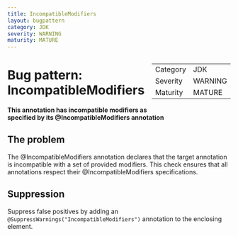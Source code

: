 ```yaml
---
title: IncompatibleModifiers
layout: bugpattern
category: JDK
severity: WARNING
maturity: MATURE
---
```


<div style="float:right;"><table id="metadata">
<tr><td>Category</td><td>JDK</td></tr>
<tr><td>Severity</td><td>WARNING</td></tr>
<tr><td>Maturity</td><td>MATURE</td></tr>
</table></div>

# Bug pattern: IncompatibleModifiers
__This annotation has incompatible modifiers as specified by its @IncompatibleModifiers annotation__

## The problem
The @IncompatibleModifiers annotation declares that the target annotation is incompatible with a set of provided modifiers. This check ensures that all annotations respect their @IncompatibleModifiers specifications.

## Suppression
Suppress false positives by adding an `@SuppressWarnings("IncompatibleModifiers")` annotation to the enclosing element.
